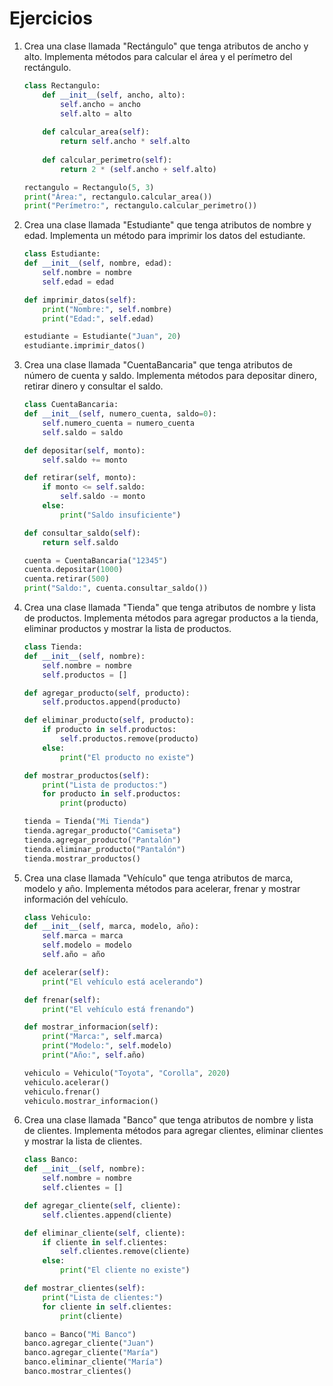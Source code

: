 # Ejercicios

 1. Crea una clase llamada "Rectángulo" que tenga atributos de ancho y alto. Implementa métodos para calcular el área y el perímetro del rectángulo.

    ```python
    class Rectangulo:
        def __init__(self, ancho, alto):
            self.ancho = ancho
            self.alto = alto
        
        def calcular_area(self):
            return self.ancho * self.alto
        
        def calcular_perimetro(self):
            return 2 * (self.ancho + self.alto)
    
    rectangulo = Rectangulo(5, 3)
    print("Área:", rectangulo.calcular_area())
    print("Perímetro:", rectangulo.calcular_perimetro())
    ```

 2. Crea una clase llamada "Estudiante" que tenga atributos de nombre y edad. Implementa un método para imprimir los datos del estudiante.

    ```python
    class Estudiante:
    def __init__(self, nombre, edad):
        self.nombre = nombre
        self.edad = edad
    
    def imprimir_datos(self):
        print("Nombre:", self.nombre)
        print("Edad:", self.edad)

    estudiante = Estudiante("Juan", 20)
    estudiante.imprimir_datos()
    ```
    
 3. Crea una clase llamada "CuentaBancaria" que tenga atributos de número de cuenta y saldo. Implementa métodos para depositar dinero, retirar dinero y consultar el saldo.

    ```python
    class CuentaBancaria:
    def __init__(self, numero_cuenta, saldo=0):
        self.numero_cuenta = numero_cuenta
        self.saldo = saldo
    
    def depositar(self, monto):
        self.saldo += monto
    
    def retirar(self, monto):
        if monto <= self.saldo:
            self.saldo -= monto
        else:
            print("Saldo insuficiente")
    
    def consultar_saldo(self):
        return self.saldo

    cuenta = CuentaBancaria("12345")
    cuenta.depositar(1000)
    cuenta.retirar(500)
    print("Saldo:", cuenta.consultar_saldo())
    ```
    
 4. Crea una clase llamada "Tienda" que tenga atributos de nombre y lista de productos. Implementa métodos para agregar productos a la tienda, eliminar productos y mostrar la lista de productos.

    ```python
    class Tienda:
    def __init__(self, nombre):
        self.nombre = nombre
        self.productos = []
    
    def agregar_producto(self, producto):
        self.productos.append(producto)
    
    def eliminar_producto(self, producto):
        if producto in self.productos:
            self.productos.remove(producto)
        else:
            print("El producto no existe")
    
    def mostrar_productos(self):
        print("Lista de productos:")
        for producto in self.productos:
            print(producto)

    tienda = Tienda("Mi Tienda")
    tienda.agregar_producto("Camiseta")
    tienda.agregar_producto("Pantalón")
    tienda.eliminar_producto("Pantalón")
    tienda.mostrar_productos()
    ```
    
 5. Crea una clase llamada "Vehículo" que tenga atributos de marca, modelo y año. Implementa métodos para acelerar, frenar y mostrar información del vehículo.

    ```python
    class Vehiculo:
    def __init__(self, marca, modelo, año):
        self.marca = marca
        self.modelo = modelo
        self.año = año
    
    def acelerar(self):
        print("El vehículo está acelerando")
    
    def frenar(self):
        print("El vehículo está frenando")
    
    def mostrar_informacion(self):
        print("Marca:", self.marca)
        print("Modelo:", self.modelo)
        print("Año:", self.año)

    vehiculo = Vehiculo("Toyota", "Corolla", 2020)
    vehiculo.acelerar()
    vehiculo.frenar()
    vehiculo.mostrar_informacion()
    ```    

 5. Crea una clase llamada "Banco" que tenga atributos de nombre y lista de clientes. Implementa métodos para agregar clientes, eliminar clientes y mostrar la lista de clientes.

    ```python
    class Banco:
    def __init__(self, nombre):
        self.nombre = nombre
        self.clientes = []
    
    def agregar_cliente(self, cliente):
        self.clientes.append(cliente)
    
    def eliminar_cliente(self, cliente):
        if cliente in self.clientes:
            self.clientes.remove(cliente)
        else:
            print("El cliente no existe")
    
    def mostrar_clientes(self):
        print("Lista de clientes:")
        for cliente in self.clientes:
            print(cliente)

    banco = Banco("Mi Banco")
    banco.agregar_cliente("Juan")
    banco.agregar_cliente("María")
    banco.eliminar_cliente("María")
    banco.mostrar_clientes()
    ```
